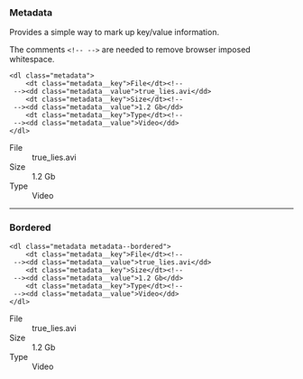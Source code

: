 ### Metadata

Provides a simple way to mark up key/value information.

The comments `<!-- -->` are needed to remove browser imposed whitespace.

	<dl class="metadata">
        <dt class="metadata__key">File</dt><!--
     --><dd class="metadata__value">true_lies.avi</dd>
        <dt class="metadata__key">Size</dt><!--
     --><dd class="metadata__value">1.2 Gb</dd>
        <dt class="metadata__key">Type</dt><!--
     --><dd class="metadata__value">Video</dd>
    </dl>

<dl class="metadata">
    <dt class="metadata__key">File</dt><!--
 --><dd class="metadata__value">true_lies.avi</dd>
    <dt class="metadata__key">Size</dt><!--
 --><dd class="metadata__value">1.2 Gb</dd>
    <dt class="metadata__key">Type</dt><!--
 --><dd class="metadata__value">Video</dd>
</dl>

----

### Bordered

	<dl class="metadata metadata--bordered">
        <dt class="metadata__key">File</dt><!--
     --><dd class="metadata__value">true_lies.avi</dd>
        <dt class="metadata__key">Size</dt><!--
     --><dd class="metadata__value">1.2 Gb</dd>
        <dt class="metadata__key">Type</dt><!--
     --><dd class="metadata__value">Video</dd>
    </dl>

<dl class="metadata metadata--bordered">
    <dt class="metadata__key">File</dt><!--
 --><dd class="metadata__value">true_lies.avi</dd>
    <dt class="metadata__key">Size</dt><!--
 --><dd class="metadata__value">1.2 Gb</dd>
    <dt class="metadata__key">Type</dt><!--
 --><dd class="metadata__value">Video</dd>
</dl>

